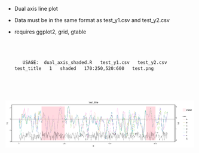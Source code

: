 
- Dual axis line plot 
- Data must be in the same format as test_y1.csv and test_y2.csv
- requires ggplot2, grid, gtable <br /> <br /> <br /> <br /> 

              
         
         USAGE:  dual_axis_shaded.R   test_y1.csv   test_y2.csv   test_title   1   shaded   170:250,520:600   test.png


<br /> <br /> <br />


![alt text](test.png)
